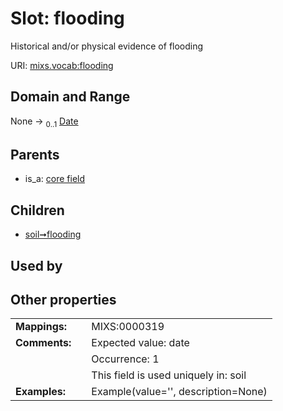 
# Slot: flooding


Historical and/or physical evidence of flooding

URI: [mixs.vocab:flooding](https://w3id.org/mixs/vocab/flooding)


## Domain and Range

None &#8594;  <sub>0..1</sub> [Date](types/Date.md)

## Parents

 *  is_a: [core field](core_field.md)

## Children

 *  [soil➞flooding](soil_flooding.md)

## Used by


## Other properties

|  |  |  |
| --- | --- | --- |
| **Mappings:** | | MIXS:0000319 |
| **Comments:** | | Expected value: date |
|  | | Occurrence: 1 |
|  | | This field is used uniquely in: soil |
| **Examples:** | | Example(value='', description=None) |

